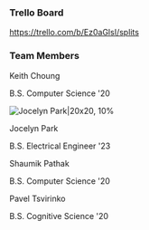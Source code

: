 ### Trello Board
https://trello.com/b/Ez0aGlsI/splits

### Team Members
Keith Choung

B.S. Computer Science '20


![Jocelyn Park|20x20, 10%](https://github.com/ECS189E/project-w21-splits/blob/main/Pictures/Jocelyn%20Park.png)

Jocelyn Park

B.S. Electrical Engineer '23


Shaumik Pathak

B.S. Computer Science '20


Pavel Tsvirinko

B.S. Cognitive Science '20
